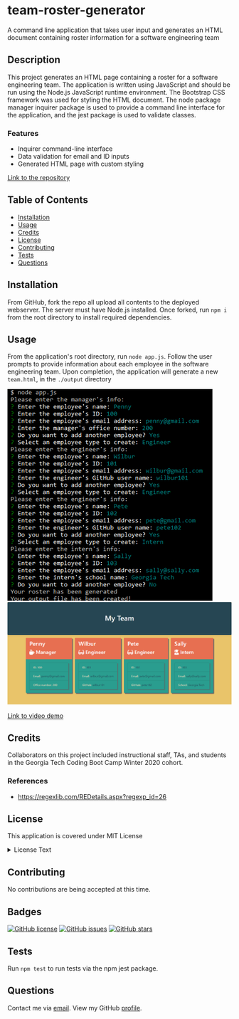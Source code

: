 # team-roster-generator
A command line application that takes user input and generates an HTML document containing roster information for a software engineering team

## Description
This project generates an HTML page containing a roster for a software engineering team.  The application is written using JavaScript and should be run using the Node.js JavaScript runtime environment.  The Bootstrap CSS framework was used for styling the HTML document.  The node package manager inquirer package is used to provide a command line interface for the application, and the jest package is used to validate classes.

### Features
* Inquirer command-line interface
* Data validation for email and ID inputs
* Generated HTML page with custom styling 

[Link to the repository](https://github.com/pkriengsiri/team-roster-generator)
  
## Table of Contents
* [Installation](#installation)
* [Usage](#usage)
* [Credits](#credits)
* [License](#license)
* [Contributing](#contributing)
* [Tests](#tests)
* [Questions](#questions)
  
## Installation
From GitHub, fork the repo all upload all contents to the deployed webserver.  The server must have Node.js installed.  Once forked, run `npm i` from the root directory to install required dependencies.
  
## Usage
From the application's root directory, run `node app.js`.  Follow the user prompts to provide information about each employee in the software engineering team.  Upon completion, the application will generate a new `team.html`, in the `./output` directory

![screenshot of command line interface](./images/app_screenshot2.png)
![screenshot of generated html](./images/app_screenshot.png)

[Link to video demo](https://drive.google.com/file/d/1wWZ0rFmzrbEf7Ru10aj6L-_SapE1Lf_v/view)
  
## Credits
Collaborators on this project included instructional staff, TAs, and students in the Georgia Tech Coding Boot Camp Winter 2020 cohort.

### References
* https://regexlib.com/REDetails.aspx?regexp_id=26


## License
This application is covered under MIT License

<details>
  <summary>
    License Text
  </summary> 

```

Copyright (c) 2021  Pete Kriengsiri

Permission is hereby granted, free of charge, to any person obtaining a copy
of this software and associated documentation files (the "Software"), to deal
in the Software without restriction, including without limitation the rights
to use, copy, modify, merge, publish, distribute, sublicense, and/or sell
copies of the Software, and to permit persons to whom the Software is
furnished to do so, subject to the following conditions:
      
The above copyright notice and this permission notice shall be included in all
copies or substantial portions of the Software.
      
THE SOFTWARE IS PROVIDED "AS IS", WITHOUT WARRANTY OF ANY KIND, EXPRESS OR
IMPLIED, INCLUDING BUT NOT LIMITED TO THE WARRANTIES OF MERCHANTABILITY,
FITNESS FOR A PARTICULAR PURPOSE AND NONINFRINGEMENT. IN NO EVENT SHALL THE
AUTHORS OR COPYRIGHT HOLDERS BE LIABLE FOR ANY CLAIM, DAMAGES OR OTHER
LIABILITY, WHETHER IN AN ACTION OF CONTRACT, TORT OR OTHERWISE, ARISING FROM,
OUT OF OR IN CONNECTION WITH THE SOFTWARE OR THE USE OR OTHER DEALINGS IN THE
SOFTWARE.

```
</details>


## Contributing
No contributions are being accepted at this time.
  
## Badges
[![GitHub license](https://img.shields.io/github/license/pkriengsiri/team-roster-generator)](https://github.com/pkriengsiri/team-roster-generator/blob/main/LICENSE)
[![GitHub issues](https://img.shields.io/github/issues/pkriengsiri/team-roster-generator)](https://github.com/pkriengsiri/team-roster-generator/issues)
[![GitHub stars](https://img.shields.io/github/stars/pkriengsiri/team-roster-generator)](https://github.com/pkriengsiri/team-roster-generator/stargazers)

## Tests
Run `npm test` to run tests via the npm jest package.

## Questions
Contact me via [email](mailto:pkriengsiri@gmail.com).
View my GitHub [profile](https://github.com/pkriengsiri).

